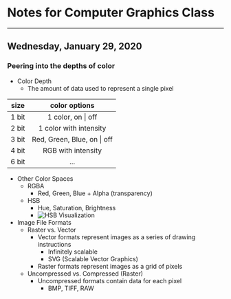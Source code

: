 # Notes for Computer Graphics Class
    
------------------------------------------------------------
## Wednesday, January 29, 2020

### Peering into the depths of color
- Color Depth
    - The amount of data used to represent a single pixel

| size  | color options                |
| ----- |:----------------------------:|
| 1 bit | 1 color, on \| off           |
| 2 bit | 1 color with intensity       |
| 3 bit | Red, Green, Blue, on \| off  |
| 4 bit | RGB with intensity           |
| 6 bit | ...                          |

- Other Color Spaces
    - RGBA
        - Red, Green, Blue + Alpha (transparency)
    - HSB
        - Hue, Saturation, Brightness
        - ![HSB Visualization](https://upload.wikimedia.org/wikipedia/commons/e/ea/HSV_cone.png "HSB Visualization")
- Image File Formats
    - Raster vs. Vector
        - Vector formats represent images as a series of drawing instructions
            - Infinitely scalable
            - SVG (Scalable Vector Graphics)
        - Raster formats represent images as a grid of pixels
    - Uncompressed vs. Compressed (Raster)
        - Uncompressed formats contain data for each pixel
            - BMP, TIFF, RAW
